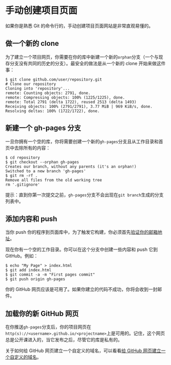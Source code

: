 # 手动创建项目页面

如果你是熟悉 Git 的命令行的，手动创建项目页面网站是非常直观易懂的。

## 做一个新的 clone

为了建立一个项目网页，你需要在你的库中新建一个新的`orphan`分支（一个与现存分支没有共同的历史的分支）。最安全的做法是从一个新的 clone 开始来做这件事：

```
$ git clone github.com/user/repository.git
# Clone our repository
Cloning into 'repository'...
remote: Counting objects: 2791, done.
remote: Compressing objects: 100% (1225/1225), done.
remote: Total 2791 (delta 1722), reused 2513 (delta 1493)
Receiving objects: 100% (2791/2791), 3.77 MiB | 969 KiB/s, done.
Resolving deltas: 100% (1722/1722), done.
```

## 新建一个 gh-pages 分支

一旦你拥有一个空的库，你将需要创建一个新的`gh-pages`分支且从工作目录和首页中去除所有的内容：

```
$ cd repository
$ git checkout --orphan gh-pages
Creates our branch, without any parents (it's an orphan!)
Switched to a new branch 'gh-pages'
$ git rm -rf .
Remove all files from the old working tree
rm '.gitignore'
```

提示：直到你第一次提交之前，`gh-pages`分支不会出现在`git branch`生成的分支列表中。

## 添加内容和 push

当你 push 你的程序到页面库中，为了触发它构建，你必须首先[验证你的邮箱地址](https://help.github.com/articles/verifying-your-email-address)。

现在你有一个空的工作目录。你可以在这个分支中创建一些内容和 push 它到 GitHub。例如：

```
$ echo "My Page" > index.html
$ git add index.html
$ git commit -a -m "First pages commit"
$ git push origin gh-pages
```

你的 GitHub 网页应该是可用了。如果你建立的代码不成功，你将会收到一封邮件。

## 加载你的新 GitHub 网页

在你推送`gh-pages`分支后，你的项目网页在`http(s)://<username>.github.io/<projectname>`上是可用的。记住，这个网页总是公开课进入的，当它发布之后，尽管它的库是私有的。

关于如何给 GitHub 网页建立一个自定义的域名，可以看看[给 GitHub 网页建立一个自定义的域名](set-custom-domains.md)。
